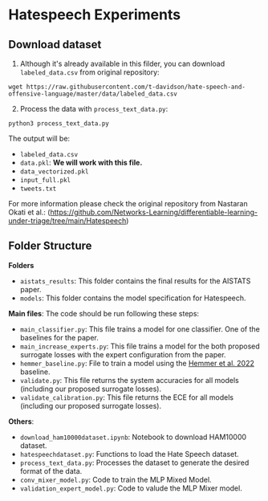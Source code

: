 # Hatespeech Experiments

## Download dataset

1. Although it's already available in this filder, you can download `labeled_data.csv` from original repository:

```
wget https://raw.githubusercontent.com/t-davidson/hate-speech-and-offensive-language/master/data/labeled_data.csv
```

2. Process the data with `process_text_data.py`:

```
python3 process_text_data.py
```

The output will be:

- `labeled_data.csv`
- `data.pkl`: **We will work with this file.**
- `data_vectorized.pkl`
- `input_full.pkl`
- `tweets.txt`

For more information please check the original repository from Nastaran Okati et al.: (https://github.com/Networks-Learning/differentiable-learning-under-triage/tree/main/Hatespeech)

## Folder Structure

**Folders**

- `aistats_results`: This folder contains the final results for the AISTATS paper.
- `models`: This folder contains the model specification for Hatespeech.

**Main files**:
The code should be run following these steps:

- `main_classifier.py`: This file trains a model for one classifier. One of the baselines for the paper.
- `main_increase_experts.py`: This file trains a model for the both proposed surrogate losses with the expert configuration from the paper.
- `hemmer_baseline.py`: File to train a model using the [Hemmer et al. 2022](https://arxiv.org/abs/2206.07948) baseline.
- `validate.py`: This file returns the system accuracies for all models (including our proposed surrogate losses).
- `validate_calibration.py`: This file returns the ECE for all models (including our proposed surrogate losses).

**Others**:

- `download_ham10000dataset.ipynb`: Notebook to download HAM10000 dataset.
- `hatespeechdataset.py`: Functions to load the Hate Speech dataset.
- `process_text_data.py`: Processes the dataset to generate the desired format of the data.
- `conv_mixer_model.py`: Code to train the MLP Mixed Model.
- `validation_expert_model.py`: Code to valude the MLP Mixer model.

